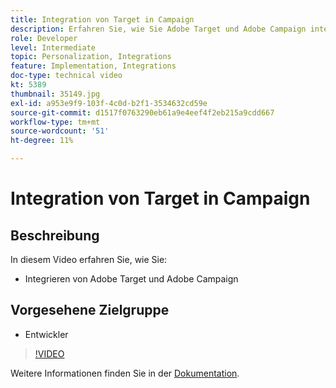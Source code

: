 ```yaml
---
title: Integration von Target in Campaign
description: Erfahren Sie, wie Sie Adobe Target und Adobe Campaign integrieren.
role: Developer
level: Intermediate
topic: Personalization, Integrations
feature: Implementation, Integrations
doc-type: technical video
kt: 5389
thumbnail: 35149.jpg
exl-id: a953e9f9-103f-4c0d-b2f1-3534632cd59e
source-git-commit: d1517f0763290eb61a9e4eef4f2eb215a9cdd667
workflow-type: tm+mt
source-wordcount: '51'
ht-degree: 11%

---
```


# Integration von Target in Campaign

## Beschreibung

In diesem Video erfahren Sie, wie Sie:

* Integrieren von Adobe Target und Adobe Campaign

## Vorgesehene Zielgruppe

* Entwickler

>[!VIDEO](https://video.tv.adobe.com/v/35149/?quality=12)

Weitere Informationen finden Sie in der [Dokumentation](https://experienceleague.adobe.com/docs/target/using/integrate/campaign-and-target.html?lang=en).
